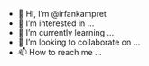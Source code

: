 - 👋 Hi, I’m @irfankampret
- 👀 I’m interested in ...
- 🌱 I’m currently learning ...
- 💞️ I’m looking to collaborate on ...
- 📫 How to reach me ...

<!---
irfankampret/irfankampret is a ✨ special ✨ repository because its `README.md` (this file) appears on your GitHub profile.
You can click the Preview link to take a look at your changes.
--->
